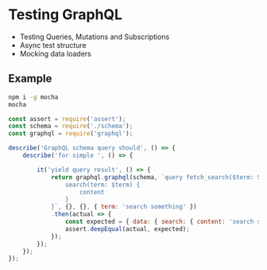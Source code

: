 # Testing GraphQL

* Testing Queries, Mutations and Subscriptions
* Async test structure
* Mocking data loaders

## Example

```bash
npm i -g mocha
mocha
```

```javascript
const assert = require('assert');
const schema = require('./schema');
const graphql = require('graphql');

describe('GraphQL schema query should', () => {
    describe('for simple ', () => {

        it('yield query result', () => {
            return graphql.graphql(schema, `query fetch_search($term: String) {
                search(term: $term) {
                    content
                }
            }`, {}, {}, { term: 'search something' })
            .then(actual => {
                const expected = { data: { search: { content: 'search something' } } };
                assert.deepEqual(actual, expected);
            });
        });
    });
});
```
